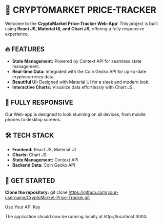 # 🚀 **CRYPTOMARKET   PRICE-TRACKER**

Welcome to the **CryptoMarket Price-Tracker Web-App**! This project is built using **React JS, Material UI, and Chart JS**, offering a fully responsive experience.

## 🔥 **FEATURES**

- **State Management:** Powered by Context API for seamless state management.
- **Real-time Data:** Integrated with the Coin Gecko API for up-to-date cryptocurrency data.
- **Beautiful UI:** Designed with Material UI for a sleek and modern look.
- **Interactive Charts:** Visualize data effortlessly with Chart JS.

## 📱 **FULLY RESPONSIVE**

Our Web-app is designed to look stunning on all devices, from mobile phones to desktop screens.

## 🛠️ **TECH STACK**

- **Frontend:** React JS, Material UI
- **Charts:** Chart JS
- **State Management:** Context API
- **Backend Data:** Coin Gecko API

## 🚀 **GET STARTED**

**Clone the repository:**
git clone https://github.com/your-username/CryptoMarket-Price-Tracker.git

Use Your API Key

The application should now be running locally at http://localhost:3000.




